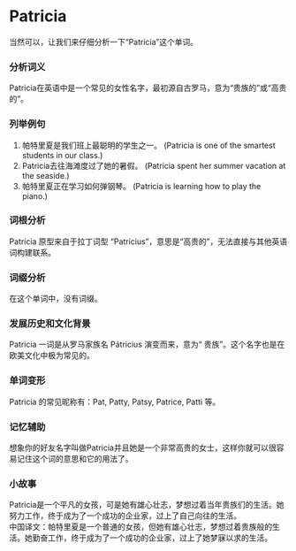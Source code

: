 # Patricia

当然可以，让我们来仔细分析一下“Patricia”这个单词。

  

### 分析词义

  

Patricia在英语中是一个常见的女性名字，最初源自古罗马，意为“贵族的”或“高贵的”。

  

### 列举例句

  

1.  帕特里夏是我们班上最聪明的学生之一。 (Patricia is one of the smartest students in our class.)
2.  Patricia去往海滩度过了她的暑假。 (Patricia spent her summer vacation at the seaside.)
3.  帕特里夏正在学习如何弹钢琴。 (Patricia is learning how to play the piano.)

  

### 词根分析

  

Patricia 原型来自于拉丁词型 “Patricius”，意思是“高贵的”，无法直接与其他英语词构建联系。

  

### 词缀分析

  

在这个单词中，没有词缀。

  

### 发展历史和文化背景

  

Patricia 一词是从罗马家族名 Pátricius 演变而来，意为“ 贵族”。这个名字也是在欧美文化中极为常见的。

  

### 单词变形

  

Patricia 的常见昵称有：Pat, Patty, Patsy, Patrice, Patti 等。

  

### 记忆辅助

  

想象你的好友名字叫做Patricia并且她是一个非常高贵的女士，这样你就可以很容易记住这个词的意思和它的用法了。

  

### 小故事

  

Patricia是一个平凡的女孩，可是她有雄心壮志，梦想过着当年贵族们的生活。她努力工作，终于成为了一个成功的企业家，过上了自己向往的生活。  
中国译文：帕特里夏是一个普通的女孩，但她有雄心壮志，梦想过着贵族般的生活。她勤奋工作，终于成为了一个成功的企业家，过上了她梦寐以求的生活。
